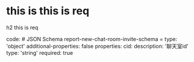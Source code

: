 # this is this is req

h2 this is req

code:
    # JSON Schema
report-new-chat-room-invite-schema =
  type: 'object'
  additional-properties: false
  properties:
    cid:
      description: '聊天室id'
      type: 'string'
      required: true


